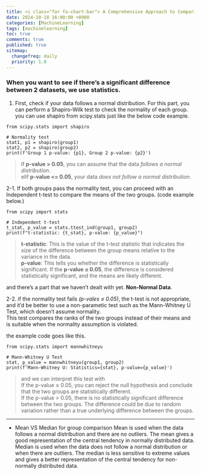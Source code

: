 ```yaml
---
title: <i class="far fa-chart-bar"> A Comprehensive Approach to Comparing Two Independent Groups Statistically_When to Use t-Tests and Mann-Whitney U Tests</i>
date: 2024-10-18 16:00:00 +0900
categories: [MachineLearning]
tags: [machinelearning]
toc: true
comments: true
published: true
sitemap:
  changefreq: daily
  priority: 1.0
---
```

### When you want to see if there’s a significant difference between 2 datasets, we use statistics.

1. First, check if your data follows a normal distribution.
For this part, you can perform a Shapiro-Wilk test to check the normality of each group.  
you can use shapiro from scipy.stats just like the below code example.

```
from scipy.stats import shapiro

# Normality test
stat1, p1 = shapiro(group1)
stat2, p2 = shapiro(group2)
print(f'Group 1 p-value: {p1}, Group 2 p-value: {p2}')
```

>if **p-value > 0.05**, you can assume that the data *follows a normal distribution*.  
elif **p-value <= 0.05**, your data *does not follow a normal distribution*.  


2-1. If both groups pass the normality test, you can proceed with an Independent t-test to compare the means of the two groups. (code example below.)

```
from scipy import stats

# Independent t-test
t_stat, p_value = stats.ttest_ind(group1, group2)
print(f"t-statistic: {t_stat}, p-value: {p_value}")
```

>**t-statistic**: This is the value of the t-test statistic that indicates the size of the difference between the group means relative to the variance in the data.  
**p-value**: This tells you whether the difference is statistically significant. If the **p-value ≤ 0.05**, the difference is considered statistically significant, and the means are likely different.

and there’s a part that we haven’t dealt with yet. **Non-Normal Data**.

2-2. if the normality test fails *(p-vales ≤ 0.05)*, the t-test is not appropriate, and it’d be better to use a non-parametic test such as the Mann-Whitney U Test, which doesn’t assume normality.  
This test compares the ranks of the two groups instead of their means and is suitable when the normality assumption is violated.  

the example code goes like this.

```
from scipy.stats import mannwhitneyu

# Mann-Whitney U Test
stat, p_value = mannwhitneyu(group1, group2)
print(f'Mann-Whitney U: Statistics={stat}, p-value={p_value}')
```

>and we can interpret this test with   
If the p-value ≤ 0.05, you can reject the null hypothesis and conclude that the two groups are statistically different.  
If the p-value > 0.05, there is no statistically significant difference between the two groups. The difference could be due to random variation rather than a true underlying difference between the groups.  

---
* Mean VS Median for group comparison
Mean is used when the data follows a normal distribution and there are no outliers. The mean gives a good representation of the central tendency in normally distributed data.  
Median is used when the data does not follow a normal distribution or when there are outliers. The median is less sensitive to extreme values and gives a better representation of the central tendency for non-normally distributed data.
